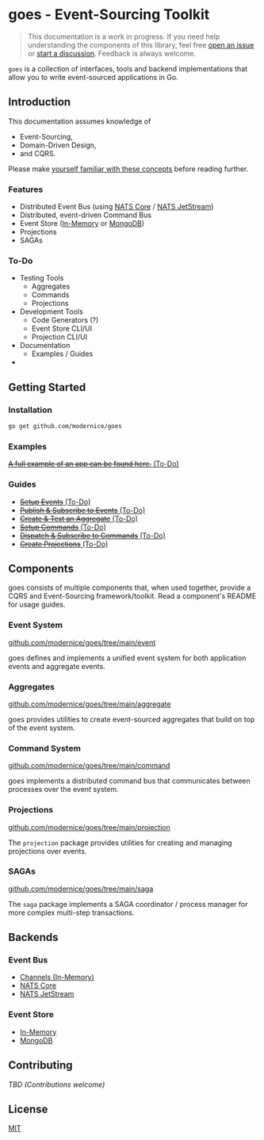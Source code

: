 # goes - Event-Sourcing Toolkit

> This documentation is a work in progress. If you need help understanding the
components of this library, feel free [open an issue](
http://github.com/modernice/goes/issues) or [start a discussion](
http://github.com/modernice/goes/discussions). Feedback is always welcome.

`goes` is a collection of interfaces, tools and backend implementations that
allow you to write event-sourced applications in Go.

## Introduction

This documentation assumes knowledge of

- Event-Sourcing,
- Domain-Driven Design,
- and CQRS.

Please make [yourself familiar with these concepts](
https://github.com/heynickc/awesome-ddd) before reading further.

### Features

- Distributed Event Bus (using [NATS Core](http://nats.io) / [NATS JetStream](
  https://docs.nats.io/nats-concepts/jetstream))
- Distributed, event-driven Command Bus
- Event Store ([In-Memory](http://github.com/modernice/goes/tree/main/event/eventstore) or
  [MongoDB](http://github.com/modernice/goes/tree/main/backend/mongo))
- Projections
- SAGAs

### To-Do

- Testing Tools
  - Aggregates
  - Commands
  - Projections
- Development Tools
  - Code Generators (?)
  - Event Store CLI/UI
  - Projection CLI/UI
- Documentation
  - Examples / Guides
- 

## Getting Started

### Installation

```sh
go get github.com/modernice/goes
```

### Examples

[~~A full example of an app can be found here.~~ (To-Do)](
http://github.com/modernice/goes/tree/main/examples)

### Guides

- [~~Setup Events~~ (To-Do)](http://github.com/modernice/goes/tree/main/examples/setupevents)
- [~~Publish & Subscribe to Events~~ (To-Do)](http://github.com/modernice/goes/tree/main/examples/pubsubevent)
- [~~Create & Test an Aggregate~~ (To-Do)](http://github.com/modernice/goes/tree/main/examples/aggregate)
- [~~Setup Commands~~ (To-Do)](http://github.com/modernice/goes/tree/main/examples/setupcommands)
- [~~Dispatch & Subscribe to Commands~~ (To-Do)](http://github.com/modernice/goes/tree/main/examples/pubsubcommand)
- [~~Create Projections~~ (To-Do)](http://github.com/modernice/goes/tree/main/examples/projections)

## Components

goes consists of multiple components that, when used together, provide a CQRS
and Event-Sourcing framework/toolkit. Read a component's README for usage guides.

### Event System

[github.com/modernice/goes/tree/main/event](http://github.com/modernice/goes/tree/main/event)

goes defines and implements a unified event system for both application events
and aggregate events.

### Aggregates

[github.com/modernice/goes/tree/main/aggregate](http://github.com/modernice/goes/tree/main/aggregate)

goes provides utilities to create event-sourced aggregates that build on top of
the event system.

### Command System

[github.com/modernice/goes/tree/main/command](http://github.com/modernice/goes/tree/main/command)

goes implements a distributed command bus that communicates between processes
over the event system.

### Projections

[github.com/modernice/goes/tree/main/projection](http://github.com/modernice/goes/tree/main/projection)

The `projection` package provides utilities for creating and managing
projections over events.

### SAGAs

[github.com/modernice/goes/tree/main/saga](http://github.com/modernice/goes/tree/main/saga)

The `saga` package implements a SAGA coordinator / process manager for more
complex multi-step transactions.

## Backends

### Event Bus

- [Channels (In-Memory)](http://github.com/modernice/goes/tree/main/event/eventbus/chabus.go)
- [NATS Core](http://github.com/modernice/goes/tree/main/backend/nats)
- [NATS JetStream](http://github.com/modernice/goes/tree/main/backend/nats)

### Event Store

- [In-Memory](http://github.com/modernice/goes/tree/main/event/eventstore/memstore.go)
- [MongoDB](http://github.com/modernice/goes/tree/main/backend/mongo)

## Contributing

_TBD (Contributions welcome)_

## License

[MIT](./LICENSE)
